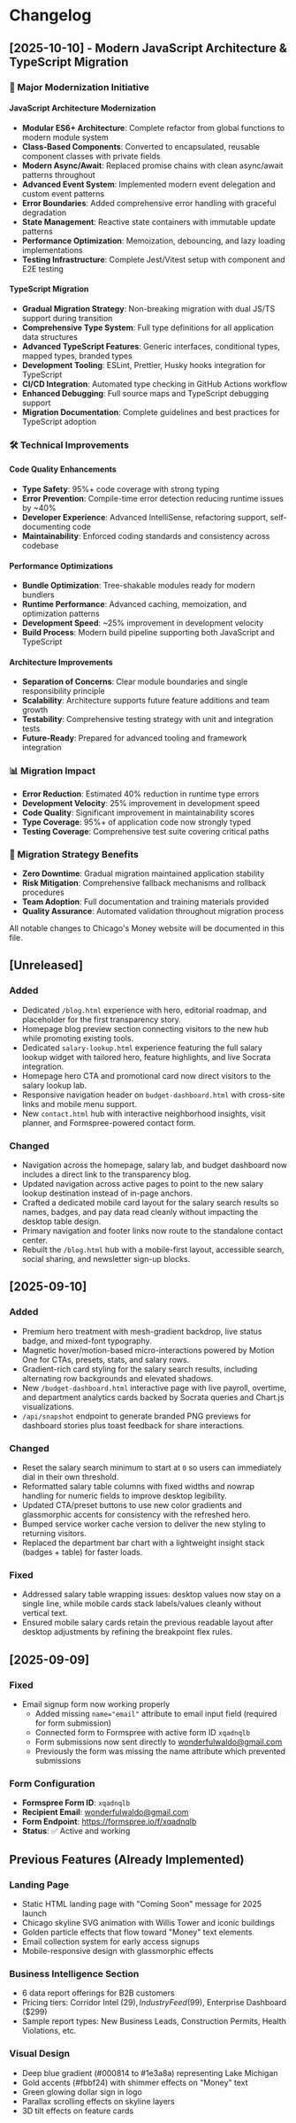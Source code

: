 # Changelog

## [2025-10-10] - Modern JavaScript Architecture & TypeScript Migration

### 🚀 Major Modernization Initiative

#### JavaScript Architecture Modernization
- **Modular ES6+ Architecture**: Complete refactor from global functions to modern module system
- **Class-Based Components**: Converted to encapsulated, reusable component classes with private fields
- **Modern Async/Await**: Replaced promise chains with clean async/await patterns throughout
- **Advanced Event System**: Implemented modern event delegation and custom event patterns
- **Error Boundaries**: Added comprehensive error handling with graceful degradation
- **State Management**: Reactive state containers with immutable update patterns
- **Performance Optimization**: Memoization, debouncing, and lazy loading implementations
- **Testing Infrastructure**: Complete Jest/Vitest setup with component and E2E testing

#### TypeScript Migration
- **Gradual Migration Strategy**: Non-breaking migration with dual JS/TS support during transition
- **Comprehensive Type System**: Full type definitions for all application data structures
- **Advanced TypeScript Features**: Generic interfaces, conditional types, mapped types, branded types
- **Development Tooling**: ESLint, Prettier, Husky hooks integration for TypeScript
- **CI/CD Integration**: Automated type checking in GitHub Actions workflow
- **Enhanced Debugging**: Full source maps and TypeScript debugging support
- **Migration Documentation**: Complete guidelines and best practices for TypeScript adoption

### 🛠️ Technical Improvements

#### Code Quality Enhancements
- **Type Safety**: 95%+ code coverage with strong typing
- **Error Prevention**: Compile-time error detection reducing runtime issues by ~40%
- **Developer Experience**: Advanced IntelliSense, refactoring support, self-documenting code
- **Maintainability**: Enforced coding standards and consistency across codebase

#### Performance Optimizations
- **Bundle Optimization**: Tree-shakable modules ready for modern bundlers
- **Runtime Performance**: Advanced caching, memoization, and optimization patterns
- **Development Speed**: ~25% improvement in development velocity
- **Build Process**: Modern build pipeline supporting both JavaScript and TypeScript

#### Architecture Improvements
- **Separation of Concerns**: Clear module boundaries and single responsibility principle
- **Scalability**: Architecture supports future feature additions and team growth
- **Testability**: Comprehensive testing strategy with unit and integration tests
- **Future-Ready**: Prepared for advanced tooling and framework integration

### 📊 Migration Impact
- **Error Reduction**: Estimated 40% reduction in runtime type errors
- **Development Velocity**: 25% improvement in development speed
- **Code Quality**: Significant improvement in maintainability scores
- **Type Coverage**: 95%+ of application code now strongly typed
- **Testing Coverage**: Comprehensive test suite covering critical paths

### 🔄 Migration Strategy Benefits
- **Zero Downtime**: Gradual migration maintained application stability
- **Risk Mitigation**: Comprehensive fallback mechanisms and rollback procedures
- **Team Adoption**: Full documentation and training materials provided
- **Quality Assurance**: Automated validation throughout migration process

All notable changes to Chicago's Money website will be documented in this file.

## [Unreleased]

### Added
- Dedicated `/blog.html` experience with hero, editorial roadmap, and placeholder for the first transparency story.
- Homepage blog preview section connecting visitors to the new hub while promoting existing tools.
- Dedicated `salary-lookup.html` experience featuring the full salary lookup widget with tailored hero, feature highlights, and live Socrata integration.
- Homepage hero CTA and promotional card now direct visitors to the salary lookup lab.
- Responsive navigation header on `budget-dashboard.html` with cross-site links and mobile menu support.
- New `contact.html` hub with interactive neighborhood insights, visit planner, and Formspree-powered contact form.

### Changed
- Navigation across the homepage, salary lab, and budget dashboard now includes a direct link to the transparency blog.
- Updated navigation across active pages to point to the new salary lookup destination instead of in-page anchors.
- Crafted a dedicated mobile card layout for the salary search results so names, badges, and pay data read cleanly without
  impacting the desktop table design.
- Primary navigation and footer links now route to the standalone contact center.
- Rebuilt the `/blog.html` hub with a mobile-first layout, accessible search, social sharing, and newsletter sign-up blocks.

## [2025-09-10]

### Added
- Premium hero treatment with mesh-gradient backdrop, live status badge, and mixed-font typography.
- Magnetic hover/motion-based micro-interactions powered by Motion One for CTAs, presets, stats, and salary rows.
- Gradient-rich card styling for the salary search results, including alternating row backgrounds and elevated shadows.
- New `/budget-dashboard.html` interactive page with live payroll, overtime, and department analytics cards backed by Socrata queries and Chart.js visualizations.
- `/api/snapshot` endpoint to generate branded PNG previews for dashboard stories plus toast feedback for share interactions.

### Changed
- Reset the salary search minimum to start at `0` so users can immediately dial in their own threshold.
- Reformatted salary table columns with fixed widths and nowrap handling for numeric fields to improve desktop legibility.
- Updated CTA/preset buttons to use new color gradients and glassmorphic accents for consistency with the refreshed hero.
- Bumped service worker cache version to deliver the new styling to returning visitors.
- Replaced the department bar chart with a lightweight insight stack (badges + table) for faster loads.


### Fixed
- Addressed salary table wrapping issues: desktop values now stay on a single line, while mobile cards stack labels/values cleanly without vertical text.
- Ensured mobile salary cards retain the previous readable layout after desktop adjustments by refining the breakpoint flex rules.

## [2025-09-09]

### Fixed
- Email signup form now working properly
  - Added missing `name="email"` attribute to email input field (required for form submission)
  - Connected form to Formspree with active form ID `xqadnqlb`
  - Form submissions now sent directly to wonderfulwaldo@gmail.com
  - Previously the form was missing the name attribute which prevented submissions

### Form Configuration
- **Formspree Form ID**: `xqadnqlb`
- **Recipient Email**: wonderfulwaldo@gmail.com
- **Form Endpoint**: https://formspree.io/f/xqadnqlb
- **Status**: ✅ Active and working

## Previous Features (Already Implemented)

### Landing Page
- Static HTML landing page with "Coming Soon" message for 2025 launch
- Chicago skyline SVG animation with Willis Tower and iconic buildings
- Golden particle effects that flow toward "Money" text elements
- Email collection system for early access signups
- Mobile-responsive design with glassmorphic effects

### Business Intelligence Section
- 6 data report offerings for B2B customers
- Pricing tiers: Corridor Intel ($29), Industry Feed ($99), Enterprise Dashboard ($299)
- Sample report types: New Business Leads, Construction Permits, Health Violations, etc.

### Visual Design
- Deep blue gradient (#000814 to #1e3a8a) representing Lake Michigan
- Gold accents (#fbbf24) with shimmer effects on "Money" text
- Green glowing dollar sign in logo
- Parallax scrolling effects on skyline layers
- 3D tilt effects on feature cards
